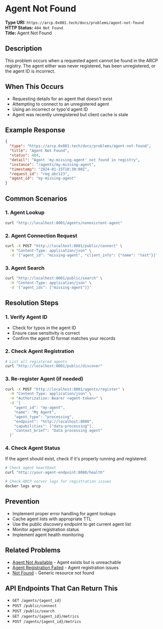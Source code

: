 # Agent Not Found

**Type URI:** `https://arcp.0x001.tech/docs/problems/agent-not-found`  
**HTTP Status:** `404 Not Found`  
**Title:** Agent Not Found

## Description

This problem occurs when a requested agent cannot be found in the ARCP registry. The agent either was never registered, has been unregistered, or the agent ID is incorrect.

## When This Occurs

- Requesting details for an agent that doesn't exist
- Attempting to connect to an unregistered agent
- Using an incorrect or typo'd agent ID
- Agent was recently unregistered but client cache is stale

## Example Response

```json
{
  "type": "https://arcp.0x001.tech/docs/problems/agent-not-found",
  "title": "Agent Not Found", 
  "status": 404,
  "detail": "Agent 'my-missing-agent' not found in registry",
  "instance": "/agents/my-missing-agent",
  "timestamp": "2024-01-15T10:30:00Z",
  "request_id": "req_abc123",
  "agent_id": "my-missing-agent"
}
```

## Common Scenarios

### 1. Agent Lookup
```bash
curl "http://localhost:8001/agents/nonexistent-agent"
```

### 2. Agent Connection Request  
```bash
curl -X POST "http://localhost:8001/public/connect" \
  -H "Content-Type: application/json" \
  -d '{"agent_id": "missing-agent", "client_info": {"name": "test"}}'
```

### 3. Agent Search
```bash
curl "http://localhost:8001/public/search" \
  -H "Content-Type: application/json" \
  -d '{"agent_ids": ["missing-agent"]}'
```

## Resolution Steps

### 1. Verify Agent ID
- Check for typos in the agent ID
- Ensure case sensitivity is correct
- Confirm the agent ID format matches your records

### 2. Check Agent Registration
```bash
# List all registered agents
curl "http://localhost:8001/public/discover"
```

### 3. Re-register Agent (if needed)
```bash
curl -X POST "http://localhost:8001/agents/register" \
  -H "Content-Type: application/json" \
  -H "Authorization: Bearer <agent-token>" \
  -d '{
    "agent_id": "my-agent",
    "name": "My Agent", 
    "agent_type": "processing",
    "endpoint": "http://localhost:8080",
    "capabilities": ["data-processing"],
    "context_brief": "Data processing agent"
  }'
```

### 4. Check Agent Status
If the agent should exist, check if it's properly running and registered:

```bash
# Check agent heartbeat
curl "http://your-agent-endpoint:8080/health"

# Check ARCP server logs for registration issues
docker logs arcp
```

## Prevention

- Implement proper error handling for agent lookups
- Cache agent lists with appropriate TTL
- Use the public discovery endpoint to get current agent list
- Monitor agent registration status
- Implement agent health monitoring

## Related Problems

- [Agent Not Available](./agent-not-available.md) - Agent exists but is unreachable
- [Agent Registration Failed](./agent-registration-failed.md) - Agent registration issues
- [Not Found](./not-found.md) - Generic resource not found

## API Endpoints That Can Return This

- `GET /agents/{agent_id}` 
- `POST /public/connect`
- `POST /public/search`
- `GET /agents/{agent_id}/metrics`
- `POST /agents/{agent_id}/metrics`